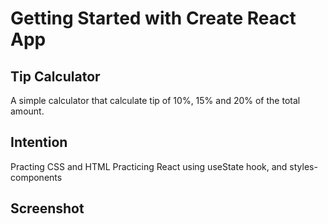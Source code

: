 # Getting Started with Create React App

## Tip Calculator

A simple calculator that calculate tip of 10%, 15% and 20% of the total amount.

## Intention

Practing CSS and HTML
Practicing React using useState hook, and styles-components

## Screenshot
